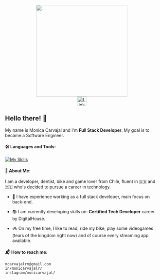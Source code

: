 <div id="header" align="center">
  <img src="https://i.pinimg.com/originals/4e/a6/7f/4ea67f666a6c9a7b217e2010d5bca1e9.png" width="300"/>
</div>
<div id="badges" align="center">
  <a href="https://www.linkedin.com/in/monicarvajalr/">
    <img src="https://cdn-icons-png.flaticon.com/256/174/174857.png" width="30" alt="LinkedIn Badge"/>
  </a>
</div>

## Hello there! 👋

My name is Monica Carvajal and I'm **Full Stack Developer**. My goal is to became a Software Engineer.
  
#### 🛠️ Languages and Tools:

[![My Skills](https://skillicons.dev/icons?i=html,css,django,docker,git,github,graphql,js,py,ts,vscode,wordpress)](https://skillicons.dev)

#### 👾 About Me:
I am a developer, dentist, bike and game lover from Chile, fluent in :uk: and :chile: who's decided to pursue a career in technology. 

- 🔭 I have experience working as a full stack developer, main focus on back-end.
  
- 📚 I am currently developing skills on: **Certified Tech Developer** career by DigitalHouse.

- 🚲 On my free time, I like to read, ride my bike, play some videogames (tears of the kingdom right now) and of course every streaming app available.

#### 📬 How to reach me:

`mcarvajalrm@gmail.com`<br> 
`in/monicarvajalr/`<br> 
`instagram/monicarvajal/`

  


